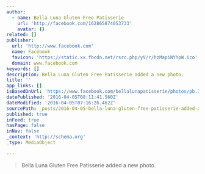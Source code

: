 ```yaml
---
author:
  - name: Bella Luna Gluten Free Patisserie
    url: 'http://facebook.com/162865874053733'
    avatar: {}
related: []
publisher:
  url: 'http://www.facebook.com'
  name: Facebook
  favicon: 'https://static.xx.fbcdn.net/rsrc.php/yV/r/hzMapiNYYpW.ico'
  domain: www.facebook.com
keywords: []
description: Bella Luna Gluten Free Patisserie added a new photo.
title: ''
app_links: []
isBasedOnUrl: 'https://www.facebook.com/bellalunapatisserie/photos/pb.162865874053733.-2207520000.1459840420./251225278551125/?type=3&size=640%2C960&fbid=251225278551125'
datePublished: '2016-04-05T08:11:41.560Z'
dateModified: '2016-04-05T07:16:26.462Z'
sourcePath: _posts/2016-04-05-bella-luna-gluten-free-patisserie-added-a-new-photo.md
published: true
inFeed: true
hasPage: false
inNav: false
_context: 'http://schema.org'
_type: MediaObject

---
```

> Bella Luna Gluten Free Patisserie added a new photo.